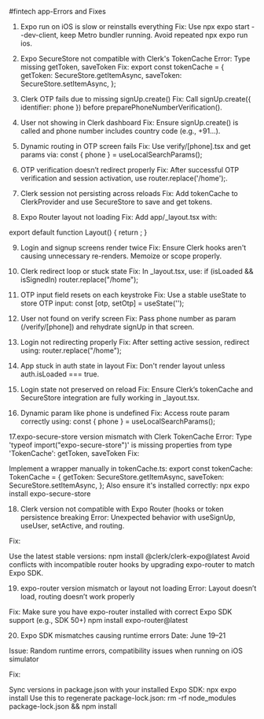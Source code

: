 #fintech app-Errors and Fixes


1. Expo run on iOS is slow or reinstalls everything
Fix: Use npx expo start --dev-client, keep Metro bundler running. Avoid repeated npx expo run ios.

2. Expo SecureStore not compatible with Clerk's TokenCache
Error: Type missing getToken, saveToken
Fix:
export const tokenCache = {
  getToken: SecureStore.getItemAsync,
  saveToken: SecureStore.setItemAsync,
};

3. Clerk OTP fails due to missing signUp.create()
Fix: Call signUp.create({ identifier: phone }) before preparePhoneNumberVerification().

4. User not showing in Clerk dashboard
Fix: Ensure signUp.create() is called and phone number includes country code (e.g., +91...).

5. Dynamic routing in OTP screen fails
Fix: Use verify/[phone].tsx and get params via:
const { phone } = useLocalSearchParams();

6. OTP verification doesn’t redirect properly
Fix: After successful OTP verification and session activation, use router.replace('/home');.

7. Clerk session not persisting across reloads
Fix: Add tokenCache to ClerkProvider and use SecureStore to save and get tokens.

8. Expo Router layout not loading
Fix: Add app/_layout.tsx with:

export default function Layout() {
  return <Stack />;
}


9. Login and signup screens render twice
Fix: Ensure Clerk hooks aren't causing unnecessary re-renders. Memoize or scope properly.

10. Clerk redirect loop or stuck state
Fix: In _layout.tsx, use:
if (isLoaded && isSignedIn) router.replace("/home");

11. OTP input field resets on each keystroke
Fix: Use a stable useState to store OTP input:
const [otp, setOtp] = useState('');


12. User not found on verify screen
Fix: Pass phone number as param (/verify/[phone]) and rehydrate signUp in that screen.

13. Login not redirecting properly
Fix: After setting active session, redirect using:
router.replace("/home");

14. App stuck in auth state in layout
Fix: Don't render layout unless auth.isLoaded === true.


15. Login state not preserved on reload
Fix: Ensure Clerk’s tokenCache and SecureStore integration are fully working in _layout.tsx.

16. Dynamic param like phone is undefined
Fix: Access route param correctly using:
const { phone } = useLocalSearchParams();

17.expo-secure-store version mismatch with Clerk TokenCache
Error:
Type 'typeof import("expo-secure-store")' is missing properties from type 'TokenCache': getToken, saveToken
Fix:

Implement a wrapper manually in tokenCache.ts:
export const tokenCache: TokenCache = {
  getToken: SecureStore.getItemAsync,
  saveToken: SecureStore.setItemAsync,
};
Also ensure it's installed correctly:
npx expo install expo-secure-store

18. Clerk version not compatible with Expo Router (hooks or token persistence breaking
Error: Unexpected behavior with useSignUp, useUser, setActive, and routing.

Fix:

Use the latest stable versions:
npm install @clerk/clerk-expo@latest
Avoid conflicts with incompatible router hooks by upgrading expo-router to match Expo SDK.

19. expo-router version mismatch or layout not loading
Error: Layout doesn’t load, routing doesn’t work properly

Fix:
Make sure you have expo-router installed with correct Expo SDK support (e.g., SDK 50+)
npm install expo-router@latest

20. Expo SDK mismatches causing runtime errors
Date: June 19–21

Issue: Random runtime errors, compatibility issues when running on iOS simulator

Fix:

Sync versions in package.json with your installed Expo SDK:
npx expo install
Use this to regenerate package-lock.json:
rm -rf node_modules package-lock.json && npm install




